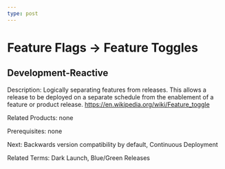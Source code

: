 ```yaml
---
type: post
---
```

# Feature Flags -> Feature Toggles

## Development-Reactive

Description:  Logically separating features from releases. This allows a release to be deployed on a separate schedule from the enablement of a feature or product release. https://en.wikipedia.org/wiki/Feature_toggle 

Related Products: none

Prerequisites: none

Next: Backwards version compatibility by default, Continuous Deployment

Related Terms:  Dark Launch, Blue/Green Releases
